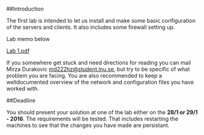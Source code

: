 ##Introduction

The first lab is intended to let us install and make some basic configuration of the servers and clients. It also includes some firewall setting up.

Lab memo below

[Lab 1.pdf](https://github.com/1DV020/labs/raw/master/Lab%201/Lab_1.pdf)

If you somewhere get stuck and need directions for reading you can mail Mirza Durakovic <md222hz@student.lnu.se>, but try to be specific of what problem you are facing. You are also recommended to keep a welldocumented overview of the network and configuration files you have worked with.

##Deadline

You should present your solution at one of the lab either on the **28/1 or 29/1 - 2016**. The requirements will be tested. That includes restarting the machines to see that the changes you have made are persistant.
